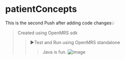 # patientConcepts

This is the second Push after adding code changes:bulb: 
>Created using OpenMRS sdk
>>▶️Test and Run using OpenMRS standalone
>>>Java is fun.
![image](https://user-images.githubusercontent.com/86114366/125075688-a073f600-e0c7-11eb-9aa8-b8162e5ab6d2.png)


